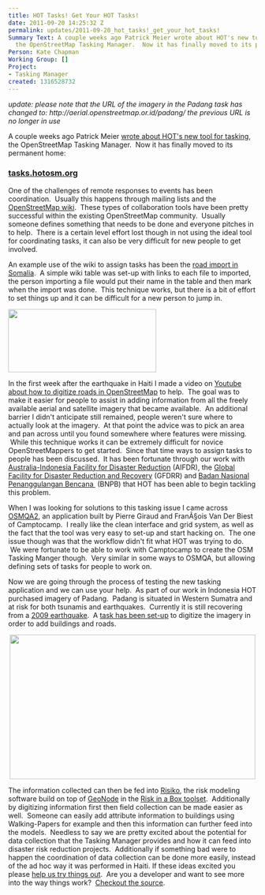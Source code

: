 ```yaml
---
title: HOT Tasks! Get Your HOT Tasks!
date: 2011-09-20 14:25:32 Z
permalink: updates/2011-09-20_hot_tasks!_get_your_hot_tasks!
Summary Text: A couple weeks ago Patrick Meier wrote about HOT's new tool for tasking,
  the OpenStreetMap Tasking Manager.  Now it has finally moved to its permanent home:tasks.hotosm.org
Person: Kate Chapman
Working Group: []
Project:
- Tasking Manager
created: 1316528732
---
```


<p><em>update: please note that the URL of the imagery in the Padang task has changed to: http://aerial.openstreetmap.or.id/padang/ the previous URL is no longer in use</em></p><p>A couple weeks ago Patrick Meier <a href="http://irevolution.net/2011/09/07/osm-micro-tasking/">wrote about HOT's new tool for tasking</a>, the OpenStreetMap Tasking Manager. &nbsp;Now it has finally moved to its permanent home:</p><h3><a href="http://tasks.hotosm.org/">tasks.hotosm.org</a></h3><p>One of the challenges of remote responses to events has been coordination. &nbsp;Usually this happens through mailing lists and the <a href="http://wiki.openstreetmap.org/wiki/Main_Page">OpenStreetMap wiki</a>. &nbsp;These types of collaboration tools have been pretty successful within the existing OpenStreetMap community. &nbsp;Usually someone defines something that needs to be done and everyone pitches in to help. &nbsp;There is a certain level effort lost though in not using the ideal tool for coordinating tasks, it can also be very difficult for new people to get involved.</p><p>An example use of the wiki to assign tasks has been the <a href="http://wiki.openstreetmap.org/wiki/WikiProject_Somalia/Roads">road import in Somalia</a>. &nbsp;A simple wiki table was set-up with links to each file to imported, the person importing a file would put their name in the table and then mark when the import was done. &nbsp;This technique works, but there is a bit of effort to set things up and it can be difficult for a new person to jump in.</p><p><a href="http://hot.openstreetmap.org/weblog/wp-content/uploads/2011/09/WikiProject-Somalia_Roads-OpenStreetMap-Wiki.png"><img class="aligncenter size-medium wp-image-181" title="WikiProject Somalia_Roads - OpenStreetMap Wiki" src="http://hot.openstreetmap.org/weblog/wp-content/uploads/2011/09/WikiProject-Somalia_Roads-OpenStreetMap-Wiki-300x128.png" alt="" height="128" width="300"></a></p><p>In the first week after the earthquake in Haiti I made a video on <a href="http://www.youtube.com/watch?v=D6pBBK1SHh0">Youtube about how to digitize roads in OpenStreetMap</a>&nbsp;to help. &nbsp;The goal was to make it easier for people to assist in adding information from all the freely available aerial and satellite imagery that became available. &nbsp;An additional barrier I didn't anticipate still remained, people weren't sure where to actually look at the imagery. &nbsp;At that point the advice was to pick an area and pan across until you found somewhere where features were missing. &nbsp;While this technique works it can be extremely difficult for novice OpenStreetMappers to get started. &nbsp;Since that time ways to assign tasks to people has been discussed. &nbsp;It has been fortunate through our work with <a href="http://www.aifdr.org/aifdr_public_website/">Australia-Indonesia Facility for Disaster Reduction</a>&nbsp;(AIFDR), the <a href="http://www.gfdrr.org/gfdrr/">Global Facility for Disaster Reduction and Recovery</a>&nbsp;(GFDRR) and <a href="http://www.bnpb.go.id/">Badan Nasional Penanggulangan Bencana&nbsp;</a>&nbsp;(BNPB) that HOT has been able to begin tackling this problem.</p><p>When I was looking for solutions to this tasking issue I came across <a href="http://osmqa2.qualitystreetmap.org/osmqa/">OSMQA2</a>, an application built by Pierre Giraud and FranÃ§ois&nbsp;Van Der Biest of Camptocamp. &nbsp;I really like the clean interface and grid system, as well as the fact that the tool was very easy to set-up and start hacking on. &nbsp;The one issue though was that the workflow didn't fit what HOT was trying to do. &nbsp;We were fortunate to be able to work with Camptocamp to create the OSM Tasking Manger though. &nbsp;Very similar in some ways to OSMQA, but allowing defining sets of tasks for people to work on.</p><p>Now we are going through the process of testing the new tasking application and we can use your help. &nbsp;As part of our work in Indonesia HOT purchased imagery of Padang. &nbsp;Padang is situated in Western Sumatra and at risk for both tsunamis and earthquakes. &nbsp;Currently it is still recovering from a <a href="http://en.wikipedia.org/wiki/2009_Sumatra_earthquakes">2009 earthquake</a>. &nbsp;A <a href="http://tasks.hotosm.org/job/2">task has been set-up</a>&nbsp;to digitize the imagery in order to add buildings and roads.</p><p style="text-align: center;"><a href="http://hot.openstreetmap.org/weblog/wp-content/uploads/2011/09/OSM-Tasking-Manager-Job-Imagery-of-Padang.png"><img class="aligncenter size-full wp-image-182" title="OSM Tasking Manager - Job - Imagery of Padang" src="http://hot.openstreetmap.org/weblog/wp-content/uploads/2011/09/OSM-Tasking-Manager-Job-Imagery-of-Padang.png" alt="" height="293" width="498"></a></p><p>The information collected can then be fed into <a href="https://github.com/AIFDR/riab/">Risiko</a>, the risk modeling software build on top of <a href="http://geonode.org/">GeoNode</a> in the <a href="http://riskinabox.org/">Risk in a Box toolset</a>. &nbsp;Additionally by digitizing information first then field collection can be made easier as well. &nbsp;Someone can easily add attribute information to buildings using Walking-Papers for example and then this information can further feed into the models. &nbsp;Needless to say we are pretty excited about the potential for data collection that the Tasking Manager provides and how it can feed into disaster risk reduction projects. &nbsp;Additionally if something bad were to happen the coordination of data collection can be done more easily, instead of the ad hoc way it was performed in Haiti. If these ideas excited you please <a href="http://tasks.hotosm.org/job/2">help us try things out</a>. &nbsp;Are you a developer and want to see more into the way things work? &nbsp;<a href="https://github.com/pgiraud/OSMTM">Checkout the source</a>. &nbsp;</p>
